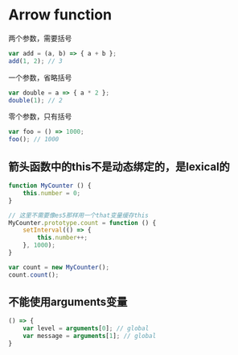 # Arrow function

两个参数，需要括号
```js
var add = (a, b) => { a + b };
add(1, 2); // 3
```

一个参数，省略括号
```js
var double = a => { a * 2 };
double(1); // 2
```

零个参数，只有括号
```js
var foo = () => 1000;
foo(); // 1000
```

## 箭头函数中的this不是动态绑定的，是lexical的
```js
function MyCounter () {
    this.number = 0;
}

// 这里不需要像es5那样用一个that变量缓存this
MyCounter.prototype.count = function () {
    setInterval(() => {
        this.number++;
    }, 1000);
}

var count = new MyCounter();
count.count();

```

## 不能使用arguments变量
```js
() => {
    var level = arguments[0]; // global
    var message = arguments[1]; // global
}
```